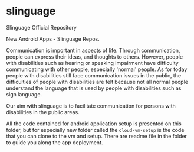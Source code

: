 [![<bakarbarakkabarakbar>](https://circleci.com/gh/bakarbarakkabarakbar/slinguage.svg?style=shield)](https://circleci.com/gh/bakarbarakkabarakbar/slinguage)
[![<erikcontena>](https://circleci.com/gh/bakarbarakkabarakbar/slinguage.svg?style=shield)](https://circleci.com/gh/bakarbarakkabarakbar/slinguage)

# slinguage
Slinguage Official Repository

New Android Apps - Slinguage Repos.

Communication is important in aspects of life. Through communication, people can express their ideas, and thoughts to others. However, people with disabilities such as hearing or speaking impairment have difficulty communicating with other people, especially 'normal' people. As for today people with disabilities still face communication issues in the public, the difficulties of people with disabilities are felt because not all normal people understand the language that is used by people with disabilities such as sign language.

Our aim with slinguage is to facilitate communication for persons with disabilities in the public areas.
  
All the code contained for android application setup is presented on this folder, but for especially new folder called the `cloud-vm-setup` is the code that you can clone to the vm and setup. There are readme file in the folder to guide you along the app deployment.
